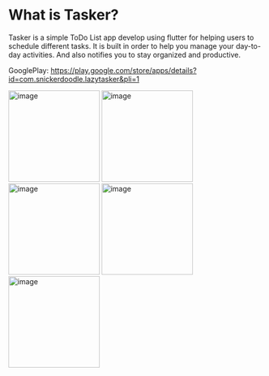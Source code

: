 # What is Tasker? 

Tasker is a simple ToDo List app develop using flutter for helping users to schedule different tasks. It is built in order to help you manage your day-to-day activities.
And also notifies you to stay organized and productive.

GooglePlay: https://play.google.com/store/apps/details?id=com.snickerdoodle.lazytasker&pli=1

<img width="180" alt="image" src="https://github.com/ktheryn/lazytasker/assets/87255985/83b619b0-36d8-4470-883e-f6827fb9fdd1">

<img width="180" alt="image" src="https://github.com/ktheryn/lazytasker/assets/87255985/8a78e448-6a88-49e8-9bc0-44164309b5c3">

<img width="180" alt="image" src="https://github.com/ktheryn/lazytasker/assets/87255985/9035fdeb-f13c-415f-9bcc-d39ad5fdb6c8">

<img width="180" alt="image" src="https://github.com/ktheryn/lazytasker/assets/87255985/94c9b38b-9c00-4987-8914-c3614b87b1f6">

<img width="180" alt="image" src="https://github.com/ktheryn/lazytasker/assets/87255985/94da7de1-89fd-4f6a-a04e-3ee6a6edb13e">
